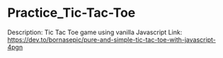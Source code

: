 # Practice_Tic-Tac-Toe

Description: Tic Tac Toe game using vanilla Javascript
Link: https://dev.to/bornasepic/pure-and-simple-tic-tac-toe-with-javascript-4pgn
